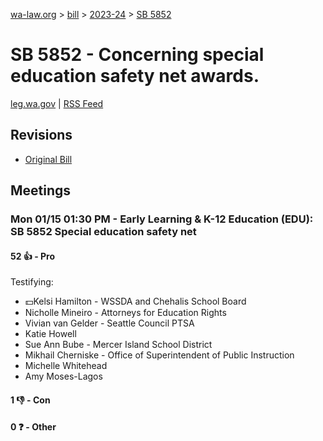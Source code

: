 [wa-law.org](/) > [bill](/bill/) > [2023-24](/bill/2023-24/) > [SB 5852](/bill/2023-24/sb/5852/)

# SB 5852 - Concerning special education safety net awards.
[leg.wa.gov](https://app.leg.wa.gov/billsummary?BillNumber=5852&Year=2023&Initiative=false) | [RSS Feed](./rss.xml)

## Revisions
* [Original Bill](1/)

## Meetings
### Mon 01/15 01:30 PM - Early Learning & K-12 Education (EDU): SB 5852 Special education safety net
#### 52 👍 - Pro
Testifying:
* 💵Kelsi Hamilton - WSSDA and Chehalis School Board
* Nicholle Mineiro - Attorneys for Education Rights
* Vivian van Gelder - Seattle Council PTSA
* Katie Howell
* Sue Ann Bube - Mercer Island School District
* Mikhail Cherniske - Office of Superintendent of Public Instruction
* Michelle Whitehead
* Amy Moses-Lagos

#### 1 👎 - Con

#### 0 ❓ - Other
